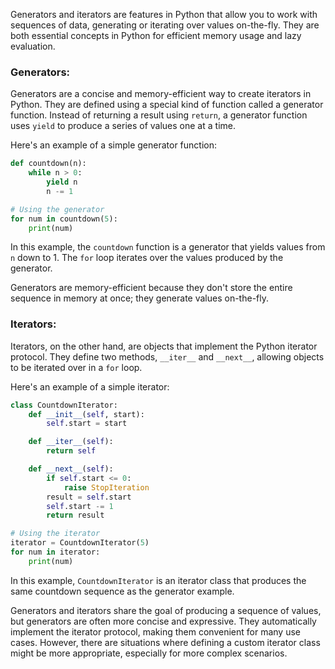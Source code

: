 Generators and iterators are features in Python that allow you to work with sequences of data, generating or iterating over values on-the-fly. They are both essential concepts in Python for efficient memory usage and lazy evaluation.

### Generators:

Generators are a concise and memory-efficient way to create iterators in Python. They are defined using a special kind of function called a generator function. Instead of returning a result using `return`, a generator function uses `yield` to produce a series of values one at a time.

Here's an example of a simple generator function:

```python
def countdown(n):
    while n > 0:
        yield n
        n -= 1

# Using the generator
for num in countdown(5):
    print(num)
```

In this example, the `countdown` function is a generator that yields values from `n` down to 1. The `for` loop iterates over the values produced by the generator.

Generators are memory-efficient because they don't store the entire sequence in memory at once; they generate values on-the-fly.

### Iterators:

Iterators, on the other hand, are objects that implement the Python iterator protocol. They define two methods, `__iter__` and `__next__`, allowing objects to be iterated over in a `for` loop.

Here's an example of a simple iterator:

```python
class CountdownIterator:
    def __init__(self, start):
        self.start = start

    def __iter__(self):
        return self

    def __next__(self):
        if self.start <= 0:
            raise StopIteration
        result = self.start
        self.start -= 1
        return result

# Using the iterator
iterator = CountdownIterator(5)
for num in iterator:
    print(num)
```

In this example, `CountdownIterator` is an iterator class that produces the same countdown sequence as the generator example.

Generators and iterators share the goal of producing a sequence of values, but generators are often more concise and expressive. They automatically implement the iterator protocol, making them convenient for many use cases. However, there are situations where defining a custom iterator class might be more appropriate, especially for more complex scenarios.